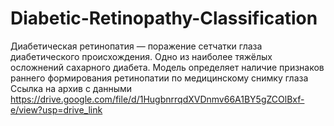 # Diabetic-Retinopathy-Classification
Диабетическая ретинопатия — поражение сетчатки глаза диабетического происхождения. Одно из наиболее тяжёлых осложнений сахарного диабета.
Модель определяет наличие признаков раннего формирования ретинопатии по медицинскому снимку глаза
Ссылка на архив с данными https://drive.google.com/file/d/1HugbnrrqdXVDnmv66A1BY5gZCOlBxf-e/view?usp=drive_link

